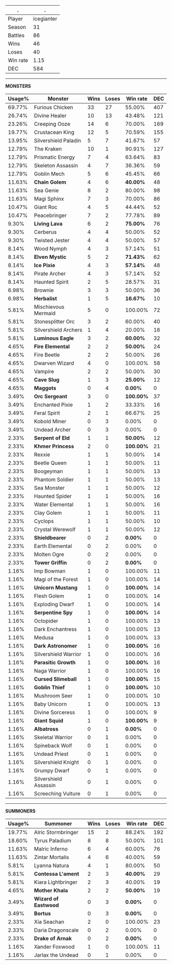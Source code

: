 .|.
|-|-
Player|icegianter
Season|31
Battles|86
Wins|46
Loses|40
Win rate|1.15
DEC|584

---
**MONSTERS**

Usage%|Monster|Wins|Loses|Win rate|DEC|
-|-|-|-|-|-|
69.77%|Furious Chicken|33|27|55.00%|407|
26.74%|Divine Healer|10|13|43.48%|121|
23.26%|Creeping Ooze|14|6|70.00%|169|
19.77%|Crustacean King|12|5|70.59%|155|
13.95%|Silvershield Paladin|5|7|41.67%|57|
12.79%|The Kraken|10|1|90.91%|127|
12.79%|Prismatic Energy|7|4|63.64%|83|
12.79%|Skeleton Assassin|4|7|36.36%|59|
12.79%|Goblin Mech|5|6|45.45%|66|
11.63%|**Chain Golem**|4|6|**40.00%**|48|
11.63%|Sea Genie|8|2|80.00%|98|
11.63%|Magi Sphinx|7|3|70.00%|86|
10.47%|Giant Roc|4|5|44.44%|52|
10.47%|Peacebringer|7|2|77.78%|89|
9.30%|**Living Lava**|6|2|**75.00%**|76|
9.30%|Cerberus|4|4|50.00%|52|
9.30%|Twisted Jester|4|4|50.00%|57|
8.14%|Wood Nymph|4|3|57.14%|51|
8.14%|**Elven Mystic**|5|2|**71.43%**|62|
8.14%|**Ice Pixie**|4|3|**57.14%**|48|
8.14%|Pirate Archer|4|3|57.14%|52|
8.14%|Haunted Spirit|2|5|28.57%|31|
6.98%|Brownie|3|3|50.00%|36|
6.98%|**Herbalist**|1|5|**16.67%**|10|
5.81%|Mischievous Mermaid|5|0|100.00%|72|
5.81%|Stonesplitter Orc|3|2|60.00%|40|
5.81%|Silvershield Archers|1|4|20.00%|16|
5.81%|**Luminous Eagle**|3|2|**60.00%**|32|
4.65%|**Fire Elemental**|2|2|**50.00%**|24|
4.65%|Fire Beetle|2|2|50.00%|26|
4.65%|Dwarven Wizard|4|0|100.00%|58|
4.65%|Vampire|2|2|50.00%|30|
4.65%|**Cave Slug**|1|3|**25.00%**|12|
4.65%|**Maggots**|0|4|**0.00%**|0|
3.49%|**Orc Sergeant**|3|0|**100.00%**|37|
3.49%|Enchanted Pixie|1|2|33.33%|16|
3.49%|Feral Spirit|2|1|66.67%|25|
3.49%|Kobold Miner|0|3|0.00%|0|
3.49%|Undead Archer|0|3|0.00%|0|
2.33%|**Serpent of Eld**|1|1|**50.00%**|12|
2.33%|**Khmer Princess**|2|0|**100.00%**|21|
2.33%|Rexxie|1|1|50.00%|14|
2.33%|Beetle Queen|1|1|50.00%|11|
2.33%|Boogeyman|1|1|50.00%|13|
2.33%|Phantom Soldier|1|1|50.00%|13|
2.33%|Sea Monster|1|1|50.00%|12|
2.33%|Haunted Spider|1|1|50.00%|16|
2.33%|Water Elemental|1|1|50.00%|16|
2.33%|Clay Golem|1|1|50.00%|11|
2.33%|Cyclops|1|1|50.00%|10|
2.33%|Crystal Werewolf|1|1|50.00%|12|
2.33%|**Shieldbearer**|0|2|**0.00%**|0|
2.33%|Earth Elemental|0|2|0.00%|0|
2.33%|Molten Ogre|0|2|0.00%|0|
2.33%|**Tower Griffin**|0|2|**0.00%**|0|
1.16%|Imp Bowman|1|0|100.00%|11|
1.16%|Magi of the Forest|1|0|100.00%|14|
1.16%|**Unicorn Mustang**|1|0|**100.00%**|14|
1.16%|Flesh Golem|1|0|100.00%|14|
1.16%|Exploding Dwarf|1|0|100.00%|14|
1.16%|**Serpentine Spy**|1|0|**100.00%**|14|
1.16%|Octopider|1|0|100.00%|13|
1.16%|Dark Enchantress|1|0|100.00%|13|
1.16%|Medusa|1|0|100.00%|13|
1.16%|**Dark Astronomer**|1|0|**100.00%**|16|
1.16%|Silvershield Warrior|1|0|100.00%|16|
1.16%|**Parasitic Growth**|1|0|**100.00%**|16|
1.16%|Naga Warrior|1|0|100.00%|16|
1.16%|**Cursed Slimeball**|1|0|**100.00%**|15|
1.16%|**Goblin Thief**|1|0|**100.00%**|10|
1.16%|Mushroom Seer|1|0|100.00%|10|
1.16%|Baby Unicorn|1|0|100.00%|13|
1.16%|Divine Sorceress|1|0|100.00%|9|
1.16%|**Giant Squid**|1|0|**100.00%**|9|
1.16%|**Albatross**|0|1|**0.00%**|0|
1.16%|Skeletal Warrior|0|1|0.00%|0|
1.16%|Spineback Wolf|0|1|0.00%|0|
1.16%|Undead Priest|0|1|0.00%|0|
1.16%|Silvershield Knight|0|1|0.00%|0|
1.16%|Grumpy Dwarf|0|1|0.00%|0|
1.16%|Silvershield Assassin|0|1|0.00%|0|
1.16%|Screeching Vulture|0|1|0.00%|0|

---
**SUMMONERS**

Usage%|Summoner|Wins|Loses|Win rate|DEC|
-|-|-|-|-|-|
19.77%|Alric Stormbringer|15|2|88.24%|192|
18.60%|Tyrus Paladium|8|8|50.00%|101|
11.63%|Malric Inferno|6|4|60.00%|76|
11.63%|Zintar Mortalis|4|6|40.00%|59|
5.81%|Lyanna Natura|4|1|80.00%|50|
5.81%|**Contessa L'ament**|2|3|**40.00%**|29|
5.81%|Kiara Lightbringer|2|3|40.00%|19|
4.65%|**Mother Khala**|2|2|**50.00%**|19|
3.49%|**Wizard of Eastwood**|0|3|**0.00%**|0|
3.49%|**Bortus**|0|3|**0.00%**|0|
2.33%|Xia Seachan|2|0|100.00%|23|
2.33%|Daria Dragonscale|0|2|0.00%|0|
2.33%|**Drake of Arnak**|0|2|**0.00%**|0|
1.16%|Xander Foxwood|1|0|100.00%|11|
1.16%|Jarlax the Undead|0|1|0.00%|0|
